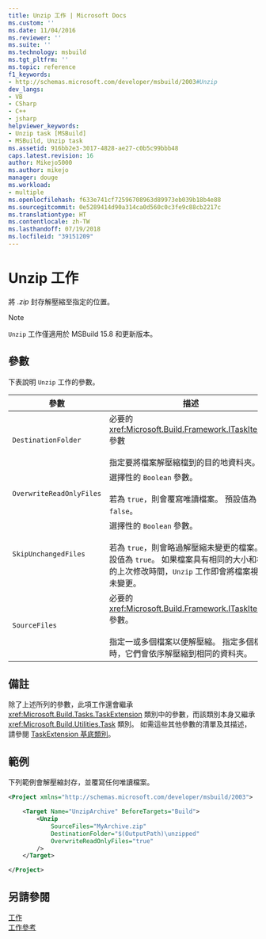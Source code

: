 ```yaml
---
title: Unzip 工作 | Microsoft Docs
ms.custom: ''
ms.date: 11/04/2016
ms.reviewer: ''
ms.suite: ''
ms.technology: msbuild
ms.tgt_pltfrm: ''
ms.topic: reference
f1_keywords:
- http://schemas.microsoft.com/developer/msbuild/2003#Unzip
dev_langs:
- VB
- CSharp
- C++
- jsharp
helpviewer_keywords:
- Unzip task [MSBuild]
- MSBuild, Unzip task
ms.assetid: 916bb2e3-3017-4828-ae27-c0b5c99bbb48
caps.latest.revision: 16
author: Mikejo5000
ms.author: mikejo
manager: douge
ms.workload:
- multiple
ms.openlocfilehash: f633e741cf72596708963d89973eb039b18b4e88
ms.sourcegitcommit: 0e5289414d90a314ca0d560c0c3fe9c88cb2217c
ms.translationtype: HT
ms.contentlocale: zh-TW
ms.lasthandoff: 07/19/2018
ms.locfileid: "39151209"
---
```

# <a name="unzip-task"></a>Unzip 工作
將 *.zip* 封存解壓縮至指定的位置。

>[!NOTE]
>`Unzip` 工作僅適用於 MSBuild 15.8 和更新版本。
  
## <a name="parameters"></a>參數  
 下表說明 `Unzip` 工作的參數。  
  
|參數|描述|  
|---------------|-----------------|  
|`DestinationFolder`|必要的 <xref:Microsoft.Build.Framework.ITaskItem> 參數<br /><br /> 指定要將檔案解壓縮檔到的目的地資料夾。|
|`OverwriteReadOnlyFiles`|選擇性的 `Boolean` 參數。<br /><br /> 若為 `true`，則會覆寫唯讀檔案。 預設值為 `false`。|
|`SkipUnchangedFiles`|選擇性的 `Boolean` 參數。<br /><br /> 若為 `true`，則會略過解壓縮未變更的檔案。 預設值為 `true`。 如果檔案具有相同的大小和相同的上次修改時間，`Unzip` 工作即會將檔案視為未變更。|
|`SourceFiles`|必要的 <xref:Microsoft.Build.Framework.ITaskItem>`[]` 參數。<br /><br /> 指定一或多個檔案以便解壓縮。 指定多個檔案時，它們會依序解壓縮到相同的資料夾。|
  
## <a name="remarks"></a>備註  
 除了上述所列的參數，此項工作還會繼承 <xref:Microsoft.Build.Tasks.TaskExtension> 類別中的參數，而該類別本身又繼承 <xref:Microsoft.Build.Utilities.Task> 類別。 如需這些其他參數的清單及其描述，請參閱 [TaskExtension 基底類別](../msbuild/taskextension-base-class.md)。  
  
## <a name="example"></a>範例  
 下列範例會解壓縮封存，並覆寫任何唯讀檔案。
  
```xml  
<Project xmlns="http://schemas.microsoft.com/developer/msbuild/2003">

    <Target Name="UnzipArchive" BeforeTargets="Build">
        <Unzip
            SourceFiles="MyArchive.zip"
            DestinationFolder="$(OutputPath)\unzipped"
            OverwriteReadOnlyFiles="true"
        />
    </Target>

</Project>
```
  
## <a name="see-also"></a>另請參閱  
 [工作](../msbuild/msbuild-tasks.md)   
 [工作參考](../msbuild/msbuild-task-reference.md)
